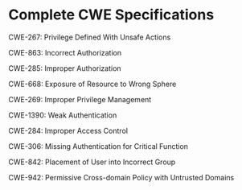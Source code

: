 

# Complete CWE Specifications

CWE-267: Privilege Defined With Unsafe Actions

CWE-863: Incorrect Authorization

CWE-285: Improper Authorization

CWE-668: Exposure of Resource to Wrong Sphere

CWE-269: Improper Privilege Management

CWE-1390: Weak Authentication

CWE-284: Improper Access Control

CWE-306: Missing Authentication for Critical Function

CWE-842: Placement of User into Incorrect Group

CWE-942: Permissive Cross-domain Policy with Untrusted Domains